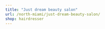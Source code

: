 ```yaml
---
title: "Just dream beauty salon"
url: /north-miami/just-dream-beauty-salon/
shop: hairdresser
---
```

